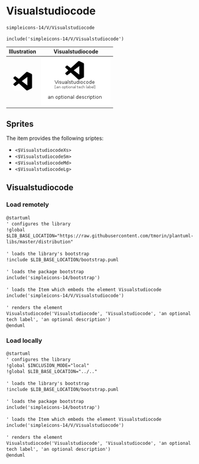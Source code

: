 # Visualstudiocode


```text
simpleicons-14/V/Visualstudiocode
```

```text
include('simpleicons-14/V/Visualstudiocode')
```



| Illustration | Visualstudiocode |
| :---: | :---: |
| ![illustration for Illustration](../../simpleicons-14/V/Visualstudiocode.png) | ![illustration for Visualstudiocode](../../simpleicons-14/V/Visualstudiocode.Local.png) |



## Sprites
The item provides the following sriptes:

- `<$VisualstudiocodeXs>`
- `<$VisualstudiocodeSm>`
- `<$VisualstudiocodeMd>`
- `<$VisualstudiocodeLg>`





## Visualstudiocode

### Load remotely
```plantuml
@startuml
' configures the library
!global $LIB_BASE_LOCATION="https://raw.githubusercontent.com/tmorin/plantuml-libs/master/distribution"

' loads the library's bootstrap
!include $LIB_BASE_LOCATION/bootstrap.puml

' loads the package bootstrap
include('simpleicons-14/bootstrap')

' loads the Item which embeds the element Visualstudiocode
include('simpleicons-14/V/Visualstudiocode')

' renders the element
Visualstudiocode('Visualstudiocode', 'Visualstudiocode', 'an optional tech label', 'an optional description')
@enduml
```

### Load locally
```plantuml
@startuml
' configures the library
!global $INCLUSION_MODE="local"
!global $LIB_BASE_LOCATION="../.."

' loads the library's bootstrap
!include $LIB_BASE_LOCATION/bootstrap.puml

' loads the package bootstrap
include('simpleicons-14/bootstrap')

' loads the Item which embeds the element Visualstudiocode
include('simpleicons-14/V/Visualstudiocode')

' renders the element
Visualstudiocode('Visualstudiocode', 'Visualstudiocode', 'an optional tech label', 'an optional description')
@enduml
```

